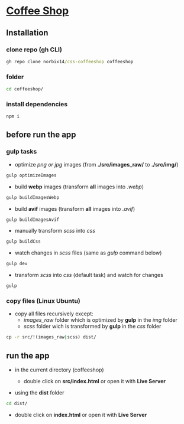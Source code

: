 # [Coffee Shop](https://css-coffee-shop.netlify.app "Coffee Shop")

## Installation

### clone repo **(gh CLI)**

``` cmd
gh repo clone norbix14/css-coffeeshop coffeeshop
```

### folder

``` cmd
cd coffeeshop/
```

### install dependencies

``` cmd
npm i
```

## before run the app

### **gulp** tasks

* optimize *png or jpg* images (from **./src/images_raw/** to **./src/img/**)

``` cmd
gulp optimizeImages
```

* build **webp** images (transform **all** images into *.webp*)

```cmd
gulp buildImagesWebp
```

* build **avif** images (transform **all** images into *.avif*)

```cmd
gulp buildImagesAvif
```

* manually transform *scss* into *css*

```cmd
gulp buildCss
```

* watch changes in *scss* files (same as *gulp* command below)

```cmd
gulp dev
```

* transform *scss* into *css* (default task) and watch for changes

```cmd
gulp
```

### copy files (Linux Ubuntu)

* copy all files recursively except:
  * *images_raw* folder which is optimized by **gulp** in the *img* folder
  * *scss* folder wich is transformed by **gulp** in the *css* folder

```cmd
cp -r src/!(images_raw|scss) dist/
```

## run the app

* in the current directory (coffeeshop)

  * double click on **src/index.html** or open it with **Live Server**

* using the **dist** folder

```cmd
cd dist/
```

* double click on **index.html** or open it with **Live Server**

